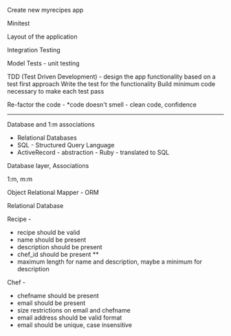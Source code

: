 Create new myrecipes app

Minitest

Layout of the application

Integration Testing

Model Tests - unit testing

TDD (Test Driven Development) - design the app functionality based on a test first approach
Write the test for the functionality
Build minimum code necessary to make each test pass

Re-factor the code - *code doesn't smell - clean code, confidence

----------------
Database and 1:m associations

- Relational Databases
- SQL - Structured Query Language
- ActiveRecord - abstraction - Ruby - translated to SQL

Database layer, Associations

1:m, m:m

Object Relational Mapper - ORM

Relational Database

Recipe -
- recipe should be valid
- name should be present
- description should be present
- chef_id should be present **
- maximum length for name and description, maybe a minimum for description

Chef -
- chefname should be present
- email should be present
- size restrictions on email and chefname
- email address should be valid format
- email should be unique, case insensitive
